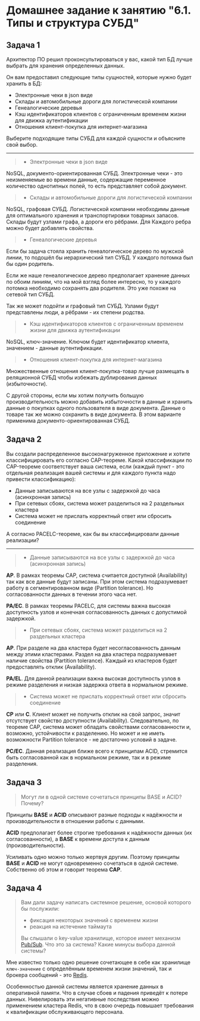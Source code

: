 # Домашнее задание к занятию "6.1. Типы и структура СУБД"

## Задача 1

Архитектор ПО решил проконсультироваться у вас, какой тип БД лучше выбрать для хранения определенных данных.

Он вам предоставил следующие типы сущностей, которые нужно будет хранить в БД:

- Электронные чеки в json виде
- Склады и автомобильные дороги для логистической компании
- Генеалогические деревья
- Кэш идентификаторов клиентов с ограниченным временем жизни для движка аутентификации
- Отношения клиент-покупка для интернет-магазина

Выберите подходящие типы СУБД для каждой сущности и объясните свой выбор.

---

> - Электронные чеки в json виде

NoSQL, документо-ориентированная СУБД. Электронные чеки - это неизменяемые во времени данные, содержащие переменное количество однотипных полей, то есть представляет собой документ.

> - Склады и автомобильные дороги для логистической компании

NoSQL, графовая СУБД. Логистической компании необходимы данные для оптимального хранения и транспортировки товарных запасов. Склады будут узлами графа, а дороги его рёбрами. Для Каждого ребра можно будет добавлять свойства.

> - Генеалогические деревья

Если бы задача стояла хранить генеалогическое дерево по мужской линии, то подошёл бы иерархический тип СУБД. У каждого потомка был бы один родитель.

Если же наше генеалогическое дерево предполагает хранение данных по обоим линиям, что на мой взгляд более интересно, то у каждого потомка необходимо сохранять два родителя. Это уже похоже на сетевой тип СУБД.

Так же может подойти и графовый тип СУБД. Узлами будут представлены люди, а рёбрами - их степени родства.

> - Кэш идентификаторов клиентов с ограниченным временем жизни для движка аутентификации

NoSQL, ключ-значение. Ключом будет идентификатор клиента, значением - данные аутентификации.

> - Отношения клиент-покупка для интернет-магазина

Множественные отношения клиент-покупка-товар лучше размещать в реляционной СУБД чтобы избежать дублирования данных (избыточности).

С другой стороны, если мы хотим получить большую производительность можно добавить избыточности в данные и хранить данные о покупках одного пользователя в виде документа. Данные о товаре так же можно сохранить в виде документа. В этом варианте применима документо-ориентированная СУБД.

## Задача 2

Вы создали распределенное высоконагруженное приложение и хотите классифицировать его согласно 
CAP-теореме. Какой классификации по CAP-теореме соответствует ваша система, если 
(каждый пункт - это отдельная реализация вашей системы и для каждого пункта надо привести классификацию):

- Данные записываются на все узлы с задержкой до часа (асинхронная запись)
- При сетевых сбоях, система может разделиться на 2 раздельных кластера
- Система может не прислать корректный ответ или сбросить соединение

А согласно PACELC-теореме, как бы вы классифицировали данные реализации?

---

> - Данные записываются на все узлы с задержкой до часа (асинхронная запись)

**AP**. В рамках теоремы CAP, система считается доступной (Availability) так как все данные будут записаны. При этом система подразумевает работу в сегментированном виде (Partition tolerance). Но согласованности данных в течении этого часа нет.

**PA/EC**. В рамках теоремы PACELC, для системы важна высокая доступность узлов и конечная согласованность данных с допустимой задержкой.

> - При сетевых сбоях, система может разделиться на 2 раздельных кластера

**AP**. При разделе на два кластера будет несогласованность данным между этими кластерами. Раздел на два кластера подразумевает наличие свойства (Partition tolerance). Каждый из кластеров будет предоставлять отклик (Availability).

**PA/EL**. Для данной реализации важна высокая доступность узлов в режиме разделения и низкая задержка ответа в нормальном режиме.

> - Система может не прислать корректный ответ или сбросить соединение

**CP** или **C**. Клиент может не получить отклик на свой запрос, значит отсутствует свойство доступности (Availability). Следовательно, по теореме CAP, система может обладать свойствами согласованности и, возможно, устойчивости к разделению. Но может и не иметь возможности Partition tolerance - не достаточно условий в задаче.

**PC/EC**. Данная реализация ближе всего к принципам ACID, стремится быть согласованной как в нормальном режиме, так и в режиме разделения.

## Задача 3

> Могут ли в одной системе сочетаться принципы BASE и ACID? Почему?

Принципы **BASE** и **ACID** описывают разные подходы к надёжности и производительности в отношении работы с данными.

**ACID** предполагает более строгие требования к надёжности данных (их согласованности), а **BASE** к времени доступа к данным (производительности).

Усиливать одно можно только жертвуя другим. Поэтому принципы **BASE** и **ACID** не могут одновременно сочетаться в одной системе. Собственно об этом и говорит теорема **CAP**.

## Задача 4

> Вам дали задачу написать системное решение, основой которого бы послужили:
>
> - фиксация некоторых значений с временем жизни
> - реакция на истечение таймаута
>
> Вы слышали о key-value хранилище, которое имеет механизм [Pub/Sub](https://habr.com/ru/post/278237/). Что это за система? Какие минусы выбора данной системы?

Мне известно только одно решение сочетающее в себе как хранилище `ключ-значение` с определённым временем жизни значений, так и брокера сообщений - это [Redis](https://redis.io/).

Особенностью данной системы является хранение данных в оперативной памяти. Что в случае сбоев и падения приведёт к потере данных. Нивелировать эти негативные последствия можно применением кластера Redis, что в свою очередь повышает требования к квалификации обслуживающего персонала.

